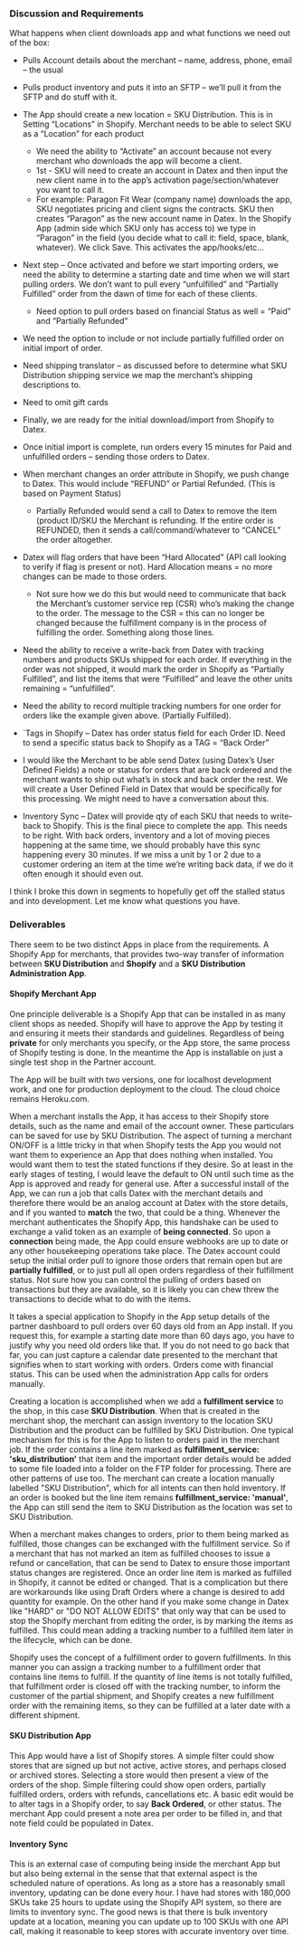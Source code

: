 ### Discussion and Requirements

What happens when client downloads app and what functions we need out of the box:

* Pulls Account details about the merchant – name, address, phone, email – the usual
* Pulls product inventory and puts it into an SFTP – we’ll pull it from the SFTP and do stuff with it.
* The App should create a new location = SKU Distribution. This is in Setting “Locations” in Shopify. Merchant needs to be able to select SKU as a “Location” for each product
  * We need the ability to “Activate” an account because not every merchant who downloads the app will become a client.
  * 1st - SKU will need to create an account in Datex and then input the new client name in to the app’s activation page/section/whatever you want to call it.
  * For example: Paragon Fit Wear (company name) downloads the app, SKU negotiates pricing and client signs the contracts. SKU then creates “Paragon” as the new account name in Datex. In the Shopify App (admin side which SKU only has access to) we type in “Paragon” in the field (you decide what to call it: field, space, blank, whatever). We click Save. This activates the app/hooks/etc...

* Next step – Once activated and before we start importing orders, we need the ability to determine a starting date and time when we will start pulling orders. We don’t want to pull every “unfulfilled” and “Partially Fulfilled” order from the dawn of time for each of these clients.
  * Need option to pull orders based on financial Status as well = “Paid” and “Partially Refunded”

* We need the option to include or not include partially fulfilled order on initial import of order.
* Need shipping translator – as discussed before to determine what SKU Distribution shipping service we map the merchant’s shipping descriptions to.
* Need to omit gift cards
* Finally, we are ready for the initial download/import from Shopify to Datex.
* Once initial import is complete, run orders every 15 minutes for Paid and unfulfilled orders – sending those orders to Datex.
* When merchant changes an order attribute in Shopify, we push change to Datex. This would include “REFUND” or Partial Refunded. (This is based on Payment Status)
  * Partially Refunded would send a call to Datex to remove the item (product ID/SKU the Merchant is refunding. If the entire order is REFUNDED, then it sends a call/command/whatever to “CANCEL” the order altogether.  

* Datex will flag orders that have been “Hard Allocated” (API call looking to verify if flag is present or not). Hard Allocation means = no more changes can be made to those orders.
  * Not sure how we do this but would need to communicate that back the Merchant’s customer service rep (CSR) who’s making the change to the order. The message to the CSR = this can no longer be changed because the fulfillment company is in the process of fulfilling the order. Something along those lines.

* Need the ability to receive a write-back from Datex with tracking numbers and products SKUs shipped for each order. If everything in the order was not shipped, it would mark the order in Shopify as “Partially Fulfilled”, and list the items that were “Fulfilled” and leave the other units remaining = “unfulfilled”.
* Need the ability to record multiple tracking numbers for one order for orders like the example given above. (Partially Fulfilled).
* `Tags in Shopify – Datex has order status field for each Order ID. Need to send a specific status back to Shopify as a TAG = “Back Order”
* I would like the Merchant to be able send Datex (using Datex’s User Defined Fields) a note or status for orders that are back ordered and the merchant wants to ship out what’s in stock and back order the rest. We will create a User Defined Field in Datex that would be specifically for this processing. We might need to have a conversation about this.
* Inventory Sync – Datex will provide qty of each SKU that needs to write-back to Shopify. This is the final piece to complete the app. This needs to be right. With back orders, inventory and a lot of moving pieces happening at the same time, we should probably have this sync happening every 30 minutes. If we miss a unit by 1 or 2 due to a customer ordering an item at the time we’re writing back data, if we do it often enough it should even out.

I think I broke this down in segments to hopefully get off the stalled status and into development. Let me know what questions you have.

### Deliverables

There seem to be two distinct Apps in place from the requirements. A Shopify App for merchants, that provides two-way transfer of information between **SKU Distribution** and **Shopify** and a **SKU Distribution Administration App**. 

#### Shopify Merchant App

One principle deliverable is a Shopify App that can be installed in as many client shops as needed. Shopify will have to approve the App by testing it and ensuring it meets their standards and guidelines. Regardless of being **private** for only merchants you specify, or the App store, the same process of Shopify testing is done. In the meantime the App is installable on just a single test shop in the Partner account.

The App will be built with two versions, one for localhost development work, and one for production deployment to the cloud. The cloud choice remains Heroku.com. 

When a merchant installs the App, it has access to their Shopify store details, such as the name and email of the account owner. These particulars can be saved for use by SKU Distribution. The aspect of turning a merchant ON/OFF is a little tricky in that when Shopify tests the App you would not want them to experience an App that does nothing when installed. You would want them to test the stated functions if they desire. So at least in the early stages of testing, I would leave the default to ON until such time as the App is approved and ready for general use. After a successful install of the App, we can run a job that calls Datex with the merchant details and therefore there would be an analog account at Datex with the store details, and if you wanted to **match** the two, that could be a thing. Whenever the merchant authenticates the Shopify App, this handshake can be used to exchange a valid token as an example of **being connected**. So upon a **connection** being made, the App could ensure webhooks are up to date or any other housekeeping operations take place. The Datex account could setup the initial order pull to ignore those orders that remain open but are **partially fulfilled**, or to just pull all open orders regardless of their fulfillment status. Not sure how you can control the pulling of orders based on transactions but they are available, so it is likely you can chew threw the transactions to decide what to do with the items. 

It takes a special application to Shopify in the App setup details of the partner dashboard to pull orders over 60 days old from an App install. If you request this, for example a starting date more than 60 days ago, you have to justify why you need old orders like that. If you do not need to go back that far, you can just capture a calendar date presented to the merchant that signifies when to start working with orders. Orders come with financial status. This can be used when the administration App calls for orders manually.

Creating a location is accomplished when we add a **fulfillment service** to the shop, in this case **SKU Distribution**. When that is created in the merchant shop, the merchant can assign inventory to the location SKU Distribution and the product can be fulfilled by SKU Distribution. One typical mechanism for this is for the App to listen to orders paid in the merchant job. If the order contains a line item marked as **fulfillment_service: 'sku_distribution'** that item and the important order details would be added to some file loaded into a folder on the FTP folder for processing. There are other patterns of use too. The merchant can create a location manually labelled "SKU Distribution", which for all intents can then hold inventory. If an order is booked but the line item remains **fulfillment_service: 'manual'**, the App can still send the item to SKU Distribution as the location was set to SKU Distribution. 

When a merchant makes changes to orders, prior to them being marked as fulfilled, those changes can be exchanged with the fulfillment service. So if a merchant that has not marked an item as fulfilled chooses to issue a refund or cancellation, that can be send to Datex to ensure those important status changes are registered. Once an order line item is marked as fulfilled in Shopify, it cannot be edited or changed. That is a complication but there are workarounds like using Draft Orders where a change is desired to add quantity for example. On the other hand if you make some change in Datex like "HARD" or "DO NOT ALLOW EDITS" that only way that can be used to stop the Shopify merchant from editing the order, is by marking the items as fulfilled. This could mean adding a tracking number to a fulfilled item later in the lifecycle, which can be done. 

Shopify uses the concept of a fulfillment order to govern fulfillments. In this manner you can assign a tracking number to a fulfillment order that contains line items to fulfill. If the quantity of line items is not totally fulfilled, that fulfillment order is closed off with the tracking number, to inform the customer of the partial shipment, and Shopify creates a new fulfillment order with the remaining items, so they can be fulfilled at a later date with a different shipment.

#### SKU Distribution App

This App would have a list of Shopify stores. A simple filter could show stores that are signed up but not active, active stores, and perhaps closed or archived stores. Selecting a store would then present a view of the orders of the shop. Simple filtering could show open orders, partially fulfilled orders, orders with refunds, cancellations etc. A basic edit would be to alter tags in a Shopify order, to say **Back Ordered**, or other status. The merchant App could present a note area per order to be filled in, and that note field could be populated in Datex. 

#### Inventory Sync

This is an external case of computing being inside the merchant App but but also being external in the sense that that external aspect is the scheduled nature of operations. As long as a store has a reasonably small inventory, updating can be done every hour. I have had stores with 180,000 SKUs take 25 hours to update using the Shopify API system, so there are limits to inventory sync. The good news is that there is bulk inventory update at a location, meaning you can update up to 100 SKUs with one API call, making it reasonable to keep stores with accurate inventory over time. 



